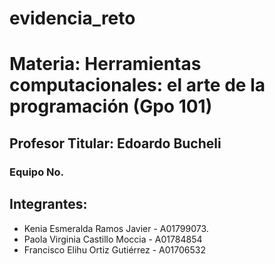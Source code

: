 # evidencia_reto

# Materia: Herramientas computacionales: el arte de la programación (Gpo 101)
## Profesor Titular: Edoardo Bucheli
### Equipo No.

## Integrantes:
- Kenia Esmeralda Ramos Javier - A01799073.
- Paola Virginia Castillo Moccia - A01784854
- Francisco Elihu Ortiz Gutiérrez - A01706532